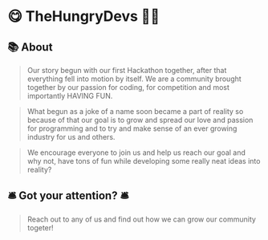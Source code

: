 # 😋 TheHungryDevs 👨‍💻


## 📚 About 
>Our story begun with our first Hackathon together, after that everything fell into motion by itself. We are a community brought together by our passion for coding, for competition and most importantly HAVING FUN.

> What begun as a joke of a name soon became a part of reality so because of that our goal is to grow and spread our love and passion for programming and to try and make sense of an ever growing industry for us and others.

>We encourage everyone to join us and help us reach our goal and why not, have tons of fun while developing some really neat ideas into reality?


## 🛎️ Got your attention? 🛎️
> Reach out to any of us and find out how we can grow our community togeter!
